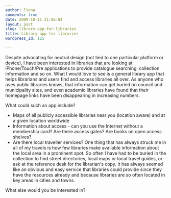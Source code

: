 ```yaml
---
author: Fiona
comments: true
date: 2009-10-11 21:06:04
layout: post
slug: library-app-for-libraries
title: Library app for libraries
wordpress_id: 125

---
```


Despite advocating for neutral design (not tied to one particular platform or device), I have been interested in libraries that are looking at iPhone/Touch/Pre applications to provide catalogue searching, collection information and so on. What I would love to see is a general library app that helps librarians and users find and access libraries all over. As anyone who uses public libraries knows, that information can get buried on council and municipality sites, and even academic libraries have found that their homepage links have been disappearing in increasing numbers.

What could such an app include?

  * Maps of all publicly accessible libraries near you (location aware) and at a given location worldwide
  * Information about access - can you use the Internet without a membership card? Are there access gates? Are books on open access shelves?	
  * Are there local traveller services? One thing that has always struck me in all of my travels is how few libraries make available information about the local area in a prominent spot. So often I have had to be buried in the collection to find street directories, local maps or local travel guides, or ask at the reference desk for the librarian's copy. It has always seemed like an obvious and easy service that libraries could provide since they have the resources already and because libraries are so often located in key areas in cities and towns.

What else would you be interested in?
